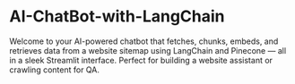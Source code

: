 # AI-ChatBot-with-LangChain
Welcome to your AI-powered chatbot that fetches, chunks, embeds, and retrieves data from a website sitemap using LangChain and Pinecone — all in a sleek Streamlit interface. Perfect for building a website assistant or crawling content for QA.
